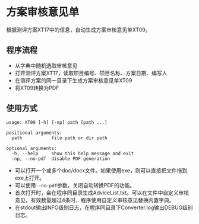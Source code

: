 # 方案审核意见单

根据测评方案XT17中的信息，自动生成方案审核意见单XT09。

## 程序流程

- 从字典中随机选取审核意见
- 打开测评方案XT17，读取项目编号、项目名称、方案日期、编写人
- 在测评方案的同一目录下生成方案审核意见单XT09
- 将XT09转换为PDF

## 使用方式

``` 
usage: XT09 [-h] [-np] path [path ...]

positional arguments:
  path           file path or dir path

optional arguments:
  -h, --help     show this help message and exit
  -np, --no-pdf  disable PDF generation
```

- 可以打开一个或多个doc/docx文件。如果使用exe，则可以直接把文件拖到exe上打开。
- 可以使用``--no-pdf``参数，关闭自动转换PDF的功能。
- 首次打开时，会在程序同目录生成AdviceList.txt。可以在文件中自定义审核意见，有效数量超过4条时，程序使用自定义审核意见替换内置字典。
- 在stdout输出INFO级别日志，在程序同目录下Converter.log输出DEBUG级别日志。
